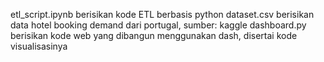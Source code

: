 etl_script.ipynb berisikan kode ETL berbasis python
dataset.csv berisikan data hotel booking demand dari portugal, sumber: kaggle
dashboard.py berisikan kode web yang dibangun menggunakan dash, disertai kode visualisasinya
